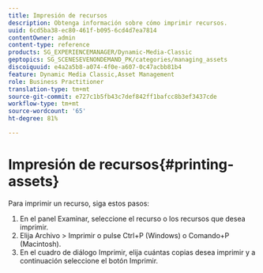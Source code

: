 ```yaml
---
title: Impresión de recursos
description: Obtenga información sobre cómo imprimir recursos.
uuid: 6cd5ba38-ec80-461f-b095-6cd4d7ea7814
contentOwner: admin
content-type: reference
products: SG_EXPERIENCEMANAGER/Dynamic-Media-Classic
geptopics: SG_SCENESEVENONDEMAND_PK/categories/managing_assets
discoiquuid: e4a2a5b8-a074-4f0e-a607-0c47acbb81b4
feature: Dynamic Media Classic,Asset Management
role: Business Practitioner
translation-type: tm+mt
source-git-commit: e727c1b5fb43c7def842ff1bafcc8b3ef3437cde
workflow-type: tm+mt
source-wordcount: '65'
ht-degree: 81%

---
```



# Impresión de recursos{#printing-assets}

Para imprimir un recurso, siga estos pasos:

1. En el panel Examinar, seleccione el recurso o los recursos que desea imprimir.
1. Elija Archivo > Imprimir o pulse Ctrl+P (Windows) o Comando+P (Macintosh).
1. En el cuadro de diálogo Imprimir, elija cuántas copias desea imprimir y a continuación seleccione el botón Imprimir.

